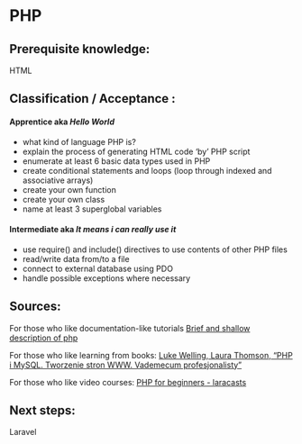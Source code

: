 # PHP


## Prerequisite knowledge:   
HTML


## Classification / Acceptance :

#### Apprentice aka _Hello World_
 * what kind of language PHP is?
 * explain the process of generating HTML code ‘by’ PHP script
 * enumerate at least 6 basic data types used in PHP
 * create conditional statements and loops (loop through indexed and associative arrays)
 * create your own function
 * create your own class
 * name at least 3 superglobal variables

#### Intermediate aka _It means i can really use it_

 * use require() and include() directives to use contents of other PHP files
 * read/write data from/to a file
 * connect to external database using PDO
 * handle possible exceptions where necessary


## Sources:

For those who like documentation-like tutorials
[Brief and shallow description of php](https://www.w3schools.com/php/)


For those who like learning from books:
[Luke Welling, Laura Thomson, “PHP i MySQL. Tworzenie stron WWW. Vademecum profesjonalisty”](http://miroslawzelent.pl/ksiazki-warte-uwagi/)

For those who like video courses:
[PHP for beginners - laracasts](https://laracasts.com/series/php-for-beginners)


## Next steps: 
Laravel